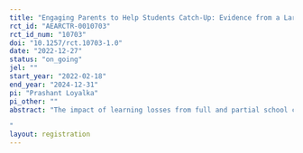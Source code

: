 ```yaml
---
title: "Engaging Parents to Help Students Catch-Up: Evidence from a Large-Scale RCT in India"
rct_id: "AEARCTR-0010703"
rct_id_num: "10703"
doi: "10.1257/rct.10703-1.0"
date: "2022-12-27"
status: "on_going"
jel: ""
start_year: "2022-02-18"
end_year: "2024-12-31"
pi: "Prashant Loyalka"
pi_other: ""
abstract: "The impact of learning losses from full and partial school closures during the pandemic has the potential to impact individual and household livelihoods as well as economic development for decades to come. Given the seriousness of the repercussions of learning losses in general and among students from disadvantaged backgrounds in particular, policymakers and researchers have introduced a variety of programs and policies to help students “catch-up” on the curriculum that they may have missed during full or partial school closures. To help catch students up, policymakers and researchers have often sought to rely on additional levers outside of the traditional set of school inputs, such as additional time after school or greater inputs from households and the community. To date, the cost-effectiveness of such catch-up policies and programs has seldom been rigorously evaluated. The purpose of this study is to examine the cost-effectiveness of one pandemic catch-up intervention—engaging parents in children’s schoolwork by telephone—in improving children’s learning outcomes. To fulfill this purpose, we conduct a randomized controlled trial with 1,128 students and their parents in one rural region of India. 
"
layout: registration
---
```


